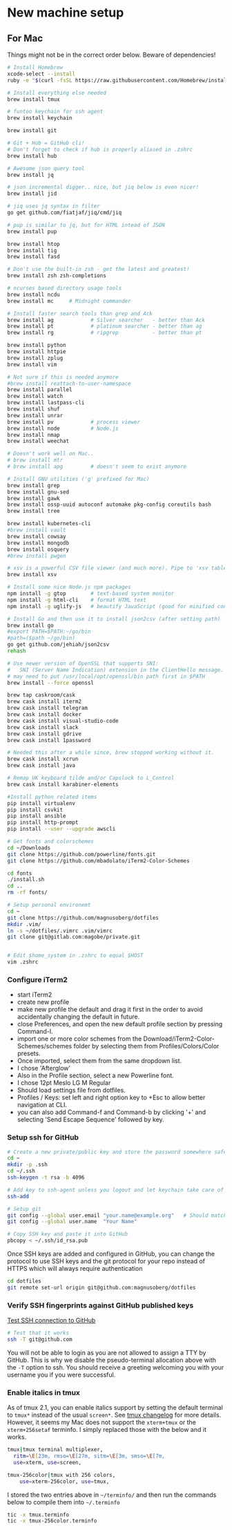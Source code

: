 # New machine setup #

## For Mac ##

Things might not be in the correct order below. Beware of dependencies!

```zsh
# Install Homebrew
xcode-select --install
ruby -e "$(curl -fsSL https://raw.githubusercontent.com/Homebrew/install/master/install)"

# Install everything else needed
brew install tmux

# funtoo keychain for ssh agent
brew install keychain

brew install git

# Git + Hub = GitHub cli!
# Don't forget to check if hub is properly aliased in .zshrc
brew install hub

# Awesome json query tool
brew install jq

# json incremental digger.. nice, but jiq below is even nicer!
brew install jid

# jiq uses jq syntax in filter
go get github.com/fiatjaf/jiq/cmd/jiq

# pup is similar to jq, but for HTML intead of JSON
brew install pup

brew install htop
brew install tig
brew install fasd

# Don't use the built-in zsh - get the latest and greatest!
brew install zsh zsh-completions

# ncurses based directory usage tools
brew install ncdu
brew install mc     # Midnight commander

# Install faster search tools than grep and Ack
brew install ag            # Silver searcher   - better than Ack
brew install pt            # platinum searcher - better than ag
brew install rg            # ripgrep           - better than pt

brew install python
brew install httpie
brew install zplug
brew install vim

# Not sure if this is needed anymore
#brew install reattach-to-user-namespace
brew install parallel
brew install watch
brew install lastpass-cli
brew install shuf
brew install unrar
brew install pv            # process viewer
brew install node          # Node.js
brew install nmap
brew install weechat

# Doesn't work well on Mac..
# brew install mtr
# brew install apg         # doesn't seem to exist anymore

# Install GNU utilities ('g' prefixed for Mac)
brew install grep
brew install gnu-sed
brew install gawk
brew install ossp-uuid autoconf automake pkg-config coreutils bash
brew install tree

brew install kubernetes-cli
#brew install vault
brew install cowsay
brew install mongodb
brew install osquery
#brew install pwgen

# xsv is a powerful CSV file viewer (and much more). Pipe to 'xsv table' for basic usage.
brew install xsv

# Install some nice Node.js npm packages
npm install -g gtop        # text-based system monitor
npm install -g html-cli    # format HTML text
npm install -g uglify-js   # beautify JavaScript (good for minified content)

# Install Go and then use it to install json2csv (after setting path)
brew install go
#export PATH=$PATH:~/go/bin
#path=($path ~/go/bin)
go get github.com/jehiah/json2csv
rehash

# Use newer version of OpenSSL that supports SNI:
#   SNI (Server Name Indication) extension in the ClientHello message.
# may need to put /usr/local/opt/openssl/bin path first in $PATH
brew install --force openssl

brew tap caskroom/cask
brew cask install iterm2
brew cask install telegram
brew cask install docker
brew cask install visual-studio-code
brew cask install slack
brew cask install gdrive
brew cask install 1password

# Needed this after a while since, brew stopped working without it.
brew cask install xcrun
brew cask install java

# Remap UK keyboard tilde and/or Capslock to L_Control
brew cask install karabiner-elements

#Install python related items
pip install virtualenv
pip install csvkit
pip install ansible
pip install http-prompt
pip install --user --upgrade awscli

# Get fonts and colorschemes
cd ~/Downloads
git clone https://github.com/powerline/fonts.git
git clone https://github.com/mbadolato/iTerm2-Color-Schemes

cd fonts
./install.sh
cd ..
rm -rf fonts/

# Setup personal environemt
cd ~
git clone https://github.com/magnusoberg/dotfiles
mkdir .vim/
ln -s ~/dotfiles/.vimrc .vim/vimrc
git clone git@gitlab.com:magobe/private.git


# Edit $home_system in .zshrc to equal $HOST
vim .zshrc
```

### Configure iTerm2 ###

- start iTerm2
- create new profile
- make new profile the default and drag it first in the order to avoid accidentally changing the default in future.
- close Preferences, and open the new default profile section by pressing Command-I.
- import one or more color schemes from the Download/iTerm2-Color-Schemes/schemes folder by selecting them from Profiles/Colors/Color presets.
- Once imported, select them from the same dropdown list.
- I chose 'Afterglow'
- Also in the Profile section, select a new Powerline font.
- I chose 12pt Meslo LG M Regular
- Should load settings file from dotfiles.
- Profiles / Keys: set left and right option key to +Esc to allow better navigation at CLI.
- you can also add Command-f and Command-b by clicking '+' and selecting 'Send Escape Sequence' followed by key.

### Setup ssh for GitHub ###

```zsh
# Create a new private/public key and store the password somewhere safe
cd ~
mkdir -p .ssh
cd ~/.ssh
ssh-keygen -t rsa -b 4096

# Add key to ssh-agent unless you logout and let keychain take care of it for you
ssh-add

# Setup git
git config --global user.email "your.name@example.org"   # Should match one of your emails added in GitHub
git config --global user.name  "Your Name"

# Copy SSH key and paste it into GitHub
pbcopy < ~/.ssh/id_rsa.pub
```

Once SSH keys are added and configured in GitHub, you can change the protocol
to use SSH keys and the git protocol for your repo instead of HTTPS which will
always require authentication

```zsh
cd dotfiles
git remote set-url origin git@github.com:magnusoberg/dotfiles
```

### Verify SSH fingerprints against GitHub published keys ###

[Test SSH connection to GitHub](https://help.github.com/articles/testing-your-ssh-connection/)

```zsh
# Test that it works
ssh -T git@github.com
```

You will not be able to login as you are not allowed to assign a TTY by GitHub.
This is why we disable the pseudo-terminal allocation above with the `-T`
option to ssh. You should receive a greeting welcoming you with your username
you if you were successful.

### Enable italics in tmux ###

As of tmux 2.1, you can enable italics support by setting the default terminal
to `tmux*` instead of the usual `screen*`. See [tmux
changelog](https://github.com/tmux/tmux/blob/2.1/FAQ#L355-L383) for more
details. However, it seems my Mac does not support the `xterm+tmux` or the
`xterm+256setaf` terminfo. I simply replaced those with the below and it works.

```zsh
tmux|tmux terminal multiplexer,
  ritm=\E[23m, rmso=\E[27m, sitm=\E[3m, smso=\E[7m,
  use=xterm, use=screen,

tmux-256color|tmux with 256 colors,
    use=xterm-256color, use=tmux,
```

I stored the two entries above in `~/terminfo/` and then run the commands below
to compile them into `~/.terminfo`

```zsh
tic -x tmux.terminfo
tic -x tmux-256color.terminfo
```
